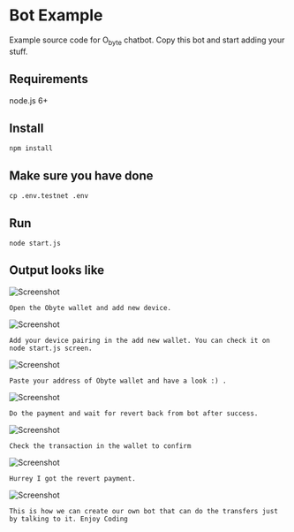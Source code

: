 # Bot Example

Example source code for O<sub>byte</sub> chatbot.  Copy this bot and start adding your stuff.

## Requirements

node.js 6+

## Install
```
npm install
```
## Make sure you have done 
```
cp .env.testnet .env
```

## Run
```
node start.js
```

## Output looks like 

![Screenshot](localhost.png)

```
Open the Obyte wallet and add new device. 
```
![Screenshot](add-device.png)

```
Add your device pairing in the add new wallet. You can check it on node start.js screen.
```

![Screenshot](DAG-bot.png)

```
Paste your address of Obyte wallet and have a look :) .
```
![Screenshot](payment_request.png)

```
Do the payment and wait for revert back from bot after success.
```

![Screenshot](send_transaction-amount.png)

```
Check the transaction in the wallet to confirm
```
![Screenshot](confirmed_transaction.png)

```
Hurrey I got the revert payment.
```
![Screenshot](Success.png)



```
This is how we can create our own bot that can do the transfers just by talking to it. Enjoy Coding

```

